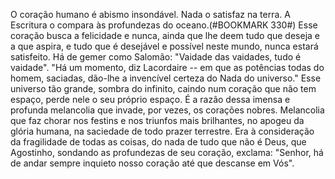 
O coração humano é abismo insondável. Nada o satisfaz na terra. A Escritura o compara às profundezas do oceano.(#BOOKMARK 330#) Esse coração busca a felicidade e nunca, ainda que lhe deem tudo que deseja e a que aspira, e tudo que é desejável e possível neste mundo, nunca estará satisfeito. Há de gemer como Salomão: "Vaidade das vaidades, tudo é vaidade". "Há um momento, diz Lacordaire -- em que as potências todas do homem, saciadas, dão-lhe a invencível certeza do Nada do universo." Esse universo tão grande, sombra do infinito, caindo num coração que não tem espaço, perde nele o seu próprio espaço. É a razão dessa imensa e profunda melancolia que invade, por vezes, os corações nobres. Melancolia que faz chorar nos festins e nos triunfos mais brilhantes, no apogeu da glória humana, na saciedade de todo prazer terrestre. Era à consideração da fragilidade de todas as coisas, do nada de tudo que não é Deus, que Agostinho, sondando as profundezas de seu coração, exclama: "Senhor, há de andar sempre inquieto nosso coração até que descanse em Vós".

